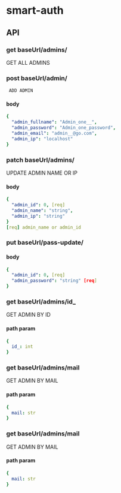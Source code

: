 # smart-auth

## API
### get baseUrl/admins/
GET ALL ADMINS
### post baseUrl/admin/
     ADD ADMIN
#### body

``` yaml
{
  "admin_fullname": "Admin_one__",
  "admin_password": "Admin_one_password",
  "admin_email": "admin__@go.com",
  "admin_ip": "localhost"
} 
```
### patch baseUrl/admins/
UPDATE ADMIN NAME OR IP

#### body

``` yaml
{
  "admin_id": 0, [req]
  "admin_name": "string",
  "admin_ip": "string"
}
[req] admin_name or admin_id
```

### put baseUrl/pass-update/

#### body

``` yaml
{
  "admin_id": 0, [req]
  "admin_password": "string" [req]
}
```


### get baseUrl/admins/id_ 
GET ADMIN BY ID
#### path param
``` yaml
{
  id_: int
}
```


### get baseUrl/admins/mail 
GET ADMIN BY MAIL
#### path param
``` yaml
{
  mail: str
}
```



### get baseUrl/admins/mail 
GET ADMIN BY MAIL
#### path param
``` yaml
{
  mail: str
}
```







